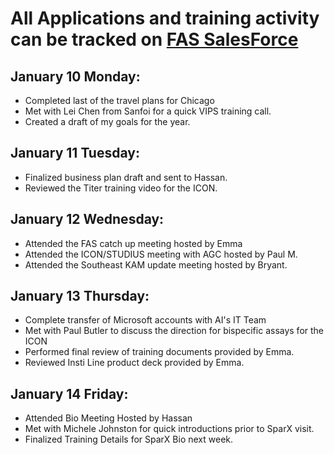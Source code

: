 # All Applications and training activity can be tracked on [FAS SalesForce](https://solentim.lightning.force.com/lightning/page/home)

## January 10 Monday:
- Completed last of the travel plans for Chicago
- Met with Lei Chen from Sanfoi for a quick VIPS training call.
- Created a draft of my goals for the year.

## January 11 Tuesday:
- Finalized business plan draft and sent to Hassan.
- Reviewed the Titer training video for the ICON.

## January 12 Wednesday:
- Attended the FAS catch up meeting hosted by Emma
- Attended the ICON/STUDIUS meeting with AGC hosted by Paul M.
- Attended the Southeast KAM update meeting hosted by Bryant.

## January 13 Thursday:
- Complete transfer of Microsoft accounts with AI's IT Team
- Met with Paul Butler to discuss the direction for bispecific assays for the ICON
- Performed final review of training documents provided by Emma.
- Reviewed Insti Line product deck provided by Emma.

## January 14 Friday:
- Attended Bio Meeting Hosted by Hassan
- Met with Michele Johnston for quick introductions prior to SparX visit.
- Finalized Training Details for SparX Bio next week.
